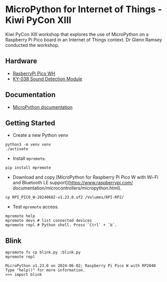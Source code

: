 # MicroPython for Internet of Things - Kiwi PyCon XIII

Kiwi PyCon XIII workshop that explores the use of MicroPython on a Raspberry Pi Pico board in an Internet of Things context. Dr Glenn Ramsey conducted the workshop.

## Hardware
* [RasberryPi Pico WH](https://www.raspberrypi.com/documentation/microcontrollers/pico-series.html#raspberry-pi-pico-w-and-pico-wh)
* [KY-038 Sound Detection Module](https://www.datasheethub.com/ky-038-lm393-sound-detection-module/)

## Documentation
* [MicroPython documentation](https://docs.micropython.org/)

## Getting Started
* Create a new Python venv

```
python3 -m venv venv
./activate
```

*  Install `mpremote`.
```
pip install mpremote
```

*  Download and copy [MicroPython for Raspberry Pi Pico W with Wi-Fi and Bluetooth LE support](https://www.raspberrypi.com/
documentation/microcontrollers/micropython.html).

```
cp RPI_PICO_W-20240602-v1.23.0.uf2 /Volumes/RPI-RP2/
```

* Test `mpremote` access.
```
mpremote help
mpremote devs # list connected devices
mpremote repl # Python shell. Press `Ctrl` + `b`.
```

## Blink

```
mpremote fs cp blink.py :blink.py
mpremote repl
```

```
MicroPython v1.23.0 on 2024-06-02; Raspberry Pi Pico W with RP2040
Type "help()" for more information.
>>> import blink
```
